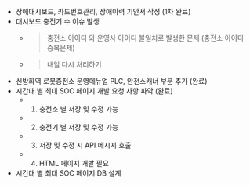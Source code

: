 - 장애대시보드, 카드번호관리, 장애이력 기안서 작성 (1차 완료)
- 대시보드 충전기 수 이슈 발생 
	- > 충전소 아이디 와 운영사 아이디 불일치로 발생한 문제 (충전소 아이디 중복문제)
	- > 내일 다시 처리하기
- 신방화역 로봇충전소 운영메뉴얼 PLC, 안전스캐너 부분 추가 (완료)
- 시간대 별 최대 SOC 페이지 개발 요청 사항 파악 (완료)
	- 1. 충전소 별 저장 및 수정 가능
	- 2. 충전기 별 저장 및 수정 가능
	- 3. 저장 및 수정 시 API 메시지 호출
	- 4. HTML 페이지 개발 필요
- 시간대 별 최대 SOC 페이지 DB 설계
